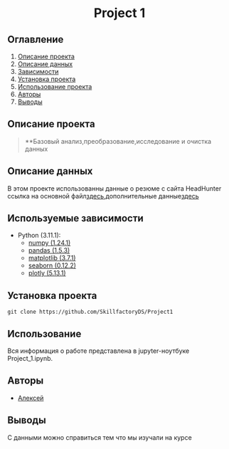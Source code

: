 # <center> Project 1 </center>
## Оглавление
1. [Описание проекта](#Описание-проекта)
2. [Описание данных](#Описание-данных)
3. [Зависимости](#Зависимости)
4. [Установка проекта](#Установка-проекта)
5. [Использование проекта](#Использование-проекта)
6. [Авторы](#Авторы)
7. [Выводы](Использование-проекта)

## Описание проекта

> **Базовый анализ,преобразование,исследование и очистка данных 

## Описание данных
В этом проекте использованны данные о резюме с сайта HeadHunter ссылка на основной файл[здесь](https://cloud.mail.ru/home/dst-3.0_16_1_hh_database.csv),дополнительные данные[здесь](./ExchangeRates.csv)

## Используемые зависимости
* Python (3.11.1):
    * [numpy (1.24.1)](https://numpy.org)
    * [pandas (1.5.3)](https://pandas.pydata.org)
    * [matplotlib (3.7.1)](https://matplotlib.org)
    * [seaborn (0.12.2)](https://seaborn.pydata.org)
    * [plotly (5.13.1)](https://plotly.pydata.org)

## Установка проекта

```
git clone https://github.com/SkillfactoryDS/Project1
```

## Использование
Вся информация о работе представлена в jupyter-ноутбуке Project_1.ipynb.

## Авторы

* [Алексей]()

## Выводы

С данными можно справиться тем что мы изучали на курсе







